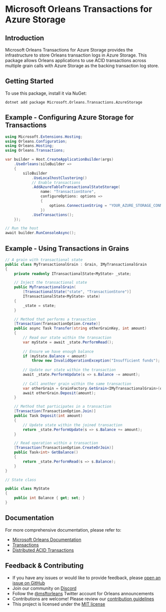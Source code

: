 # Microsoft Orleans Transactions for Azure Storage

## Introduction
Microsoft Orleans Transactions for Azure Storage provides the infrastructure to store Orleans transaction logs in Azure Storage. This package allows Orleans applications to use ACID transactions across multiple grain calls with Azure Storage as the backing transaction log store.

## Getting Started
To use this package, install it via NuGet:

```shell
dotnet add package Microsoft.Orleans.Transactions.AzureStorage
```

## Example - Configuring Azure Storage for Transactions
```csharp
using Microsoft.Extensions.Hosting;
using Orleans.Configuration;
using Orleans.Hosting;
using Orleans.Transactions;

var builder = Host.CreateApplicationBuilder(args)
    .UseOrleans(siloBuilder =>
    {
        siloBuilder
            .UseLocalhostClustering()
            // Enable transactions
            .AddAzureTableTransactionalStateStorage(
                name: "TransactionStore",
                configureOptions: options =>
                {
                    options.ConnectionString = "YOUR_AZURE_STORAGE_CONNECTION_STRING";
                })
            .UseTransactions();
    });

// Run the host
await builder.RunConsoleAsync();
```

## Example - Using Transactions in Grains
```csharp
// A grain with transactional state
public class MyTransactionalGrain : Grain, IMyTransactionalGrain
{
    private readonly ITransactionalState<MyState> _state;

    // Inject the transactional state
    public MyTransactionalGrain(
        [TransactionalState("state", "TransactionStore")]
        ITransactionalState<MyState> state)
    {
        _state = state;
    }

    // Method that performs a transaction
    [Transaction(TransactionOption.Create)]
    public async Task Transfer(string otherGrainKey, int amount)
    {
        // Read our state within the transaction
        var myState = await _state.PerformRead();
        
        // Ensure we have enough balance
        if (myState.Balance < amount)
            throw new InvalidOperationException("Insufficient funds");
            
        // Update our state within the transaction
        await _state.PerformUpdate(s => s.Balance -= amount);
        
        // Call another grain within the same transaction
        var otherGrain = GrainFactory.GetGrain<IMyTransactionalGrain>(otherGrainKey);
        await otherGrain.Deposit(amount);
    }

    // Method that participates in a transaction
    [Transaction(TransactionOption.Join)]
    public Task Deposit(int amount)
    {
        // Update state within the joined transaction
        return _state.PerformUpdate(s => s.Balance += amount);
    }

    // Read operation within a transaction
    [Transaction(TransactionOption.CreateOrJoin)]
    public Task<int> GetBalance()
    {
        return _state.PerformRead(s => s.Balance);
    }
}

// State class

public class MyState
{
    public int Balance { get; set; }
}
```

## Documentation
For more comprehensive documentation, please refer to:
- [Microsoft Orleans Documentation](https://learn.microsoft.com/dotnet/orleans/)
- [Transactions](https://learn.microsoft.com/en-us/dotnet/orleans/grains/transactions)
- [Distributed ACID Transactions](https://learn.microsoft.com/en-us/dotnet/orleans/grains/transactions/acid-transactions)

## Feedback & Contributing
- If you have any issues or would like to provide feedback, please [open an issue on GitHub](https://github.com/dotnet/orleans/issues)
- Join our community on [Discord](https://aka.ms/orleans-discord)
- Follow the [@msftorleans](https://twitter.com/msftorleans) Twitter account for Orleans announcements
- Contributions are welcome! Please review our [contribution guidelines](https://github.com/dotnet/orleans/blob/main/CONTRIBUTING.md)
- This project is licensed under the [MIT license](https://github.com/dotnet/orleans/blob/main/LICENSE)